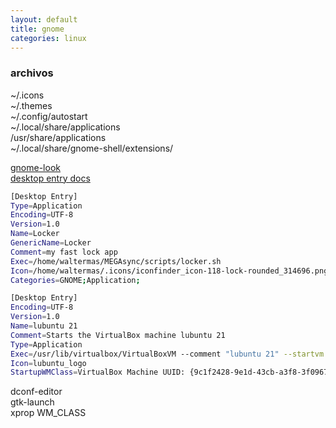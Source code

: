 ```yaml
---
layout: default
title: gnome
categories: linux
---
```

### archivos
~/.icons  
~/.themes  
~/.config/autostart  
~/.local/share/applications  
/usr/share/applications  
~/.local/share/gnome-shell/extensions/  

[gnome-look](https://www.gnome-look.org/browse/cat/)  
[desktop entry docs](https://wiki.archlinux.org/title/desktop_entries)   
```bash
[Desktop Entry]
Type=Application
Encoding=UTF-8
Version=1.0
Name=Locker
GenericName=Locker
Comment=my fast lock app
Exec=/home/waltermas/MEGAsync/scripts/locker.sh
Icon=/home/waltermas/.icons/iconfinder_icon-118-lock-rounded_314696.png
Categories=GNOME;Application;

[Desktop Entry]
Encoding=UTF-8
Version=1.0
Name=lubuntu 21
Comment=Starts the VirtualBox machine lubuntu 21
Type=Application
Exec=/usr/lib/virtualbox/VirtualBoxVM --comment "lubuntu 21" --startvm "{9c1f2428-9e1d-43cb-a3f8-3f0967bfa190}"
Icon=lubuntu_logo
StartupWMClass=VirtualBox Machine UUID: {9c1f2428-9e1d-43cb-a3f8-3f0967bfa190}
```
dconf-editor  
gtk-launch  
xprop WM_CLASS  
